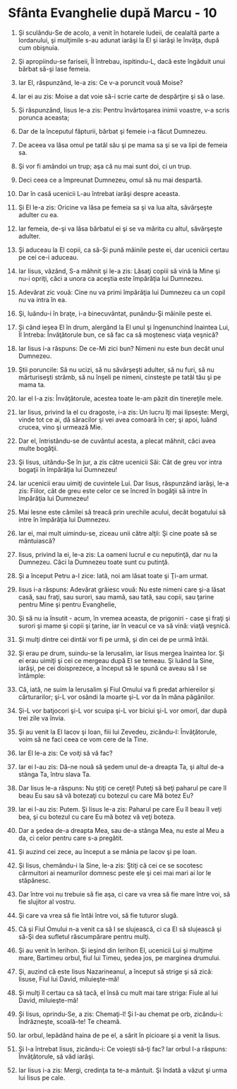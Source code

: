 # Sf&#226;nta Evanghelie dup&#259; Marcu - 10

1. Şi sculându-Se de acolo, a venit în hotarele Iudeii, de cealaltă parte a Iordanului, şi mulţimile s-au adunat iarăşi la El şi iarăşi le învăţa, după cum obişnuia. 

2. Şi apropiindu-se fariseii, Îl întrebau, ispitindu-L, dacă este îngăduit unui bărbat să-şi lase femeia. 

3. Iar El, răspunzând, le-a zis: Ce v-a poruncit vouă Moise? 

4. Iar ei au zis: Moise a dat voie să-i scrie carte de despărţire şi să o lase. 

5. Şi răspunzând, Iisus le-a zis: Pentru învârtoşarea inimii voastre, v-a scris porunca aceasta; 

6. Dar de la începutul făpturii, bărbat şi femeie i-a făcut Dumnezeu. 

7. De aceea va lăsa omul pe tatăl său şi pe mama sa şi se va lipi de femeia sa. 

8. Şi vor fi amândoi un trup; aşa că nu mai sunt doi, ci un trup. 

9. Deci ceea ce a împreunat Dumnezeu, omul să nu mai despartă. 

10. Dar în casă ucenicii L-au întrebat iarăşi despre aceasta. 

11. Şi El le-a zis: Oricine va lăsa pe femeia sa şi va lua alta, săvârşeşte adulter cu ea. 

12. Iar femeia, de-şi va lăsa bărbatul ei şi se va mărita cu altul, săvârşeşte adulter. 

13. Şi aduceau la El copii, ca să-Şi pună mâinile peste ei, dar ucenicii certau pe cei ce-i aduceau. 

14. Iar Iisus, văzând, S-a mâhnit şi le-a zis: Lăsaţi copiii să vină la Mine şi nu-i opriţi, căci a unora ca aceştia este împărăţia lui Dumnezeu. 

15. Adevărat zic vouă: Cine nu va primi împărăţia lui Dumnezeu ca un copil nu va intra în ea. 

16. Şi, luându-i în braţe, i-a binecuvântat, punându-Şi mâinile peste ei. 

17. Şi când ieşea El în drum, alergând la El unul şi îngenunchind înaintea Lui, Îl întreba: Învăţătorule bun, ce să fac ca să moştenesc viaţa veşnică? 

18. Iar Iisus i-a răspuns: De ce-Mi zici bun? Nimeni nu este bun decât unul Dumnezeu. 

19. Ştii poruncile: Să nu ucizi, să nu săvârşeşti adulter, să nu furi, să nu mărturiseşti strâmb, să nu înşeli pe nimeni, cinsteşte pe tatăl tău şi pe mama ta. 

20. Iar el I-a zis: Învăţătorule, acestea toate le-am păzit din tinereţile mele. 

21. Iar Iisus, privind la el cu dragoste, i-a zis: Un lucru îţi mai lipseşte: Mergi, vinde tot ce ai, dă săracilor şi vei avea comoară în cer; şi apoi, luând crucea, vino şi urmează Mie. 

22. Dar el, întristându-se de cuvântul acesta, a plecat mâhnit, căci avea multe bogăţii. 

23. Şi Iisus, uitându-Se în jur, a zis către ucenicii Săi: Cât de greu vor intra bogaţii în împărăţia lui Dumnezeu! 

24. Iar ucenicii erau uimiţi de cuvintele Lui. Dar Iisus, răspunzând iarăşi, le-a zis: Fiilor, cât  de greu este celor ce se încred în bogăţii să intre în împărăţia lui Dumnezeu! 

25. Mai lesne este cămilei să treacă prin urechile acului, decât bogatului să intre în împărăţia lui Dumnezeu. 

26. Iar ei, mai mult uimindu-se, ziceau unii către alţii: Şi cine poate să se mântuiască? 

27. Iisus, privind la ei, le-a zis: La oameni lucrul e cu neputinţă, dar nu la Dumnezeu. Căci la Dumnezeu toate sunt cu putinţă. 

28. Şi a început Petru a-I zice: Iată, noi am lăsat toate şi Ţi-am urmat. 

29. Iisus i-a răspuns: Adevărat grăiesc vouă: Nu este nimeni care şi-a lăsat casă, sau fraţi, sau surori, sau mamă, sau tată, sau copii, sau ţarine pentru Mine şi pentru Evanghelie, 

30. Şi să nu ia însutit - acum, în vremea aceasta, de prigoniri - case şi fraţi şi surori şi mame şi copii şi ţarine, iar în veacul ce va să vină: viaţă veşnică. 

31. Şi mulţi dintre cei dintâi vor fi pe urmă, şi din cei de pe urmă întâi. 

32. Şi erau pe drum, suindu-se la Ierusalim, iar Iisus mergea înaintea lor. Şi ei erau uimiţi şi cei ce mergeau după El se temeau. Şi luând la Sine, iarăşi, pe cei doisprezece, a început să le spună ce aveau să I se întâmple: 

33. Că, iată, ne suim la Ierusalim şi Fiul Omului va fi predat arhiereilor şi cărturarilor; şi-L vor osândi la moarte şi-L vor da în mâna păgânilor. 

34. Şi-L vor batjocori şi-L vor scuipa şi-L vor biciui şi-L vor omorî, dar după trei zile va învia. 

35. Şi au venit la El Iacov şi Ioan, fiii lui Zevedeu, zicându-I: Învăţătorule, voim să ne faci ceea ce vom cere de la Tine. 

36. Iar El le-a zis: Ce voiţi să vă fac? 

37. Iar ei I-au zis: Dă-ne nouă să şedem unul de-a dreapta Ta, şi altul de-a stânga Ta, întru slava Ta. 

38. Dar Iisus le-a răspuns: Nu ştiţi ce cereţi! Puteţi să beţi paharul pe care îl beau Eu sau să vă botezaţi cu botezul cu care Mă botez Eu? 

39. Iar ei I-au zis: Putem. Şi Iisus le-a zis: Paharul pe care Eu îl beau îl veţi bea, şi cu botezul cu care Eu mă botez vă veţi boteza. 

40. Dar a şedea de-a dreapta Mea, sau de-a stânga Mea, nu este al Meu a da, ci celor pentru care s-a pregătit. 

41. Şi auzind cei zece, au început a se mânia pe Iacov şi pe Ioan.  

42. Şi Iisus, chemându-i la Sine, le-a zis: Ştiţi că cei ce se socotesc cârmuitori ai neamurilor domnesc peste ele şi cei mai mari ai lor le stăpânesc. 

43. Dar între voi nu trebuie să fie aşa, ci care va vrea să fie mare între voi, să fie slujitor al vostru. 

44. Şi care va vrea să fie întâi între voi, să fie tuturor slugă. 

45. Că şi Fiul Omului n-a venit ca să I se slujească, ci ca El să slujească şi să-Şi dea sufletul răscumpărare pentru mulţi. 

46. Şi au venit în Ierihon. Şi ieşind din Ierihon El, ucenicii Lui şi mulţime mare, Bartimeu orbul, fiul lui Timeu, şedea jos, pe marginea drumului. 

47. Şi, auzind că este Iisus Nazarineanul, a început să strige şi să zică: Iisuse, Fiul lui David, miluieşte-mă! 

48. Şi mulţi îl certau ca să tacă, el însă cu mult mai tare striga: Fiule al lui David, miluieşte-mă! 

49. Şi Iisus, oprindu-Se, a zis: Chemaţi-l! Şi l-au chemat pe orb, zicându-i: Îndrăzneşte, scoală-te! Te cheamă. 

50. Iar orbul, lepădând haina de pe el, a sărit în picioare şi a venit la Iisus. 

51. Şi l-a întrebat Iisus, zicându-i: Ce voieşti să-ţi fac? Iar orbul I-a răspuns: Învăţătorule, să văd iarăşi. 

52. Iar Iisus i-a zis: Mergi, credinţa ta te-a mântuit. Şi îndată a văzut şi urma lui Iisus pe cale. 

